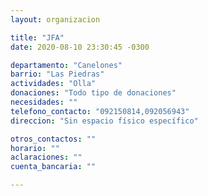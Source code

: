 ```yaml
---
layout: organizacion

title: "JFA"
date: 2020-08-10 23:30:45 -0300

departamento: "Canelones"
barrio: "Las Piedras"
actividades: "Olla"
donaciones: "Todo tipo de donaciones"
necesidades: ""
telefono_contacto: "092150814,092056943"
direccion: "Sin espacio físico específico"

otros_contactos: ""
horario: ""
aclaraciones: ""
cuenta_bancaria: ""

---
```

